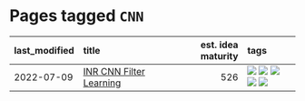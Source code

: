 # Pages tagged `CNN`

|last_modified|title|est. idea maturity|tags
|:---|:---|---:|:---|
|2022-07-09|[INR CNN Filter Learning](../INR_CNN_filter_learning.md)|526|[![](https://img.shields.io/badge/tag-CNN-d46ff4)](../tags/CNN.md) [![](https://img.shields.io/badge/tag-INR-faa2fc)](../tags/INR.md) [![](https://img.shields.io/badge/tag-deep_learning-1ee399)](../tags/deep_learning.md) [![](https://img.shields.io/badge/tag-experimental-1eefac)](../tags/experimental.md) [![](https://img.shields.io/badge/tag-filter_learning-49fd1a)](../tags/filter_learning.md)|